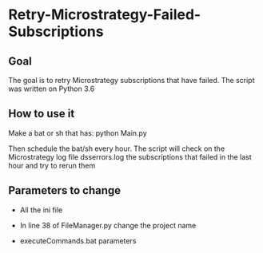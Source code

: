 # Retry-Microstrategy-Failed-Subscriptions

## Goal
The goal is to retry Microstrategy subscriptions that have failed. The script was written on Python 3.6

## How to use it

Make a bat or sh that has:
python Main.py

Then schedule the bat/sh every hour. The script will check on the Microstrategy log file dsserrors.log the subscriptions that failed in the last hour and try to rerun them 

## Parameters to change

* All the ini file

* In line 38 of FileManager.py change the project name
 
* executeCommands.bat parameters
